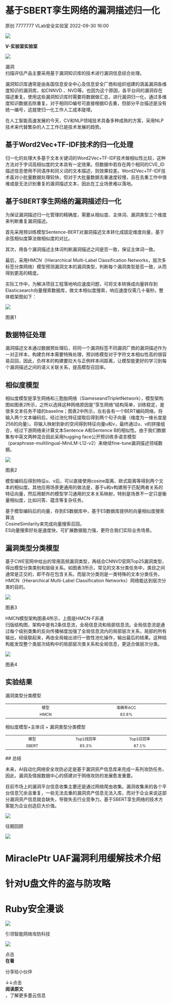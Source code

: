 #  基于SBERT孪生网络的漏洞描述归一化   
原创 7777777  VLab安全实验室   2022-09-30 16:00  
  
![](https://mmbiz.qpic.cn/sz_mmbiz_jpg/0NpbNYDUplSVAeJNFpOlXC5uBg86icOw5Hyd9IkZVo0JUSV5nPeVNVriaFQKWJ59ODSQiafWYYvZs3fadU0JPjQ0A/640?wx_fmt=jpeg&wxfrom=5&wx_lazy=1&wx_co=1 "")  
  
**V-实验室实验室**  
  
![](https://mmbiz.qpic.cn/mmbiz_gif/2TSketEedQ9mmk8nGa8zUv26iapUUPIczjUGSuap1ZqpQO56wnwGGmwkicPphswx7DG3CgAribFoibGw48d3VoQ17g/640?wx_fmt=gif&wxfrom=5&wx_lazy=1 "")  
  
  
漏洞  
扫描评估产品主要采用基于漏洞知识库的技术进行漏洞信息综合处理。  
  
漏洞知识库通常是由各国信息安全中心及信息安全厂商和组织组建的涵盖漏洞各维度知识的漏洞库，如CNNVD 、NVD等。也因为这个原因，各平台间的漏洞存在描述重复。使用这些漏洞知识库时需要将数据做汇总，进行漏洞归一化，通过多维度知识数据去除重复。对于相同ID编号可直接根据ID去重，但部分平台描述是没有统一编号，这就使归一化工作人工成本陡增。  
  
在人工智能高速发展的今天，CV和NLP领域技术具备多种成熟的方案，采用NLP技术来代替繁杂的人工工作已是技术发展的趋势。  
## 基于Word2Vec+TF-IDF技术的归一化处理  
  
归一化的处理大多基于文本关键词的Word2Vec+TF-IDF技术做相似性比较，这种方法对于字词高相似度的文本具有一定效果。但数据中若存在两个相同的CVE_ID描述信息使用不同语序和同义词的文本描述，则效果较差。Word2Vec+TF-IDF技术虽对小批量数据处理较快，但对于大批量数据去重速度较慢，且在去重工作中很难或是无法识别重复的漏洞描述文本，因此在工业场景难以落地。  
## 基于SBERT孪生网络的漏洞描述归一化  
  
为保证漏洞描述归一化管理的精确度，需要从相似度、主体词、漏洞类型三个维度来判断重复漏洞描述。  
  
首先采用预训练模型Sentence-BERT对漏洞描述文本转化成固定维度向量，基于余弦相似度算法做相似度的对比。  
  
其次，用各个漏洞描述主体词判断漏洞描述之间是否一致，保证主体词一致。  
  
最后，采用HMCN（Hierarchical Multi-Label Classification Networks，层次多标签分类网络）模型预测漏洞文本的漏洞类型，判断每个漏洞类型是否一致，从而得到更高的精度。  
  
实际工作中，为解决项目工程落地响应速度问题，可将文本转换成向量转存到Elasticsearch向量搜索数据库，做文本相似度搜索，响应速度仅需几十毫秒。整体框架图如下：  
  
![](https://mmbiz.qpic.cn/sz_mmbiz_png/0NpbNYDUplTeLZwnl2uib3pZIcGJ6sU7VLXIIxRiakKfMLmfUC0hX6ImwGyNEaGf7puT6qqwDBFcY42PmoLfGDgQ/640?wx_fmt=png "")  
  
图表1  
## 数据特征处理  
  
漏洞描述文本通过数据预处理后，将同一个漏洞标签不同漏洞厂商的漏洞描述作为一对正样本，构建负样本需要特殊处理，预训练模型对于字符文本相似性高的很容易召回，因此，负样本的构建要拉大与正例样本间距离，让模型能更好的学习到每个漏洞描述之间的语义关联关系，提高模型召回率。  
## 相似度模型  
  
相似度模型是孪生网络和三胞胎网络（SiameseandTripletNetwork），模型架构图如图表2所示，之所以选择这种网络原因是“孪生网络”结构简单，训练稳定，是很多文本任务不错的baseline；图表2中所示，左右各有一个BERT编码网络，将输入两个文本编码后，经过池化特征提取后得到两个句子向量（维度为一维长度是256的向量）。将输入映射到新的空间得到特征向量u和v，最终通过u、v的拼接组合，经过下游网络来计算文本Sentence A和Sentence B的相似性。由于我们数据集有中英文两种混合因此采用hugging face公开预训练多语言模型（paraphrase-multilingual-MiniLM-L12-v2）来继续fine-tune漏洞描述领域数据。  
  
![](https://mmbiz.qpic.cn/sz_mmbiz_png/0NpbNYDUplTeLZwnl2uib3pZIcGJ6sU7Vk3qsOrzOojJEUo04ZFFrsbIun4PHz4CNUjfcoHAgXIic2zXqZ34ibVCg/640?wx_fmt=png "")  
  
图表2  
  
模型编码后得到特征u、v后，可以直接使用cosine距离、欧式距离等得到两个文本的相似度。其他应用场景更通用的做法是，基于u和v构建用于匹配两者关系的特征向量，然后用额外的模型学习通用的文本关系映射，特别是场景不一定只是衡量相似度，比如问答、蕴含等复杂任务。  
  
基于模型编码后的向量，存到ES数据库中，基于ES数据库提供的向量相似度搜索算法  
CosineSimilarity来完成向量搜索召回。  
ES向量搜索好处是速度快，可扩展数据能力强，更符合我们实际业务场景。  
## 漏洞类型分类模型  
  
基于CWE官网中给出的常用高频漏洞类型，再结合CNNVD官网Top25漏洞类型，得出模型分类类别和层级关系。如图表3所示，常见的文本分类任务中，类目之间通常是正交的，即不存在包含关系。而层次分类则是一类特殊的文本分类任务，HMCN（Hierarchical Multi-Label Classification Networks）网络能达到层次分类的目的。  
  
![](https://mmbiz.qpic.cn/sz_mmbiz_png/0NpbNYDUplTeLZwnl2uib3pZIcGJ6sU7VnnzLRWVyrmR990d5nvzFPv0L83TppVlJBj8KOVznKyxOJJQdsHZftg/640?wx_fmt=png "")  
  
图表3  
  
HMCN模型架构图表4所示，上图是HMCN-F非递  
归版结构图，架构中是有2条信息流，全局信息流和局部信息流。全局信息流是通过每个级别类集的反向传播梯度加强了全局信息流内的局部层次关系，局部的所有输出，经级联起来，再由全局输出进行一致性池化操作，输出最后的结果。这种结构能发现整个类层次结构中的局部层次类关系和全局信息，更适合做层次分类。  
  
![](https://mmbiz.qpic.cn/sz_mmbiz_png/0NpbNYDUplTeLZwnl2uib3pZIcGJ6sU7VDqicajdYmxibnXJ8fvRoiciaUue9KFPLv8xX1Tmt3UC8DY1aahTNicYUlVw/640?wx_fmt=png "")  
  
图表4  
## 实验结果  
  
漏洞类型分类模型  
<table><tbody><tr><td width="268" valign="top" style="word-break: break-all;text-align: center;"><span style="font-size: 12px;">模型<br/></span></td><td width="268" valign="top" style="word-break: break-all;text-align: center;"><span style="text-align: center;font-size: 12px;">准确率ACC</span></td></tr><tr><td width="268" valign="top" style="word-break: break-all;text-align: center;"><span style="text-align: center;font-size: 12px;">HMCN</span></td><td width="268" valign="top" style="word-break: break-all;text-align: center;"><span style="text-align: center;font-size: 12px;">83.8%</span></td></tr></tbody></table>  
  
  
相似度模型+主体词 + 漏洞类型分类模型  
<table><tbody><tr><td width="171" valign="top" style="word-break: break-all;text-align: center;"><span style="font-size: 12px;">模型<br/></span></td><td width="171" valign="top" style="word-break: break-all;text-align: center;"><span style="font-size: 12px;">Top1找回率<br/></span></td><td width="171" valign="top" style="word-break: break-all;text-align: center;"><span style="font-size: 12px;">Top3召回率<br/></span></td></tr><tr><td width="171" valign="top" style="word-break: break-all;text-align: center;"><span style="font-size: 12px;">SBERT<br/></span></td><td width="171" valign="top" style="word-break: break-all;text-align: center;"><span style="font-size: 12px;">85.3%<br/></span></td><td width="171" valign="top" style="word-break: break-all;text-align: center;"><span style="font-size: 12px;">87.1%<br/></span></td></tr></tbody></table>  
## 总结  
  
未来，AI自动化网络安全攻防必定是基于漏洞资产信息库来完成一系列攻防任务，因此，漏洞及情报数据中心的搭建对于网络攻防的发展愈发重要。  
  
目前市场上的漏洞平台信息收集主要还是通过网络爬虫收集。漏洞收集来的各个平台信息冗余且重复，一些无法去重的漏洞资产信息无法入库，而对于企业来说这部分漏洞资产信息就会缺失，导致失去行业竞争力。基于SBERT孪生网络的技术方案能为企业创造巨大价值。  
  
  
![](https://mmbiz.qpic.cn/mmbiz_png/asLg7via5ibAkf1mRkpS4IuZibZE5eeC0t8nibIZBfZEekibOEZVWyf9jHzIVvT2sTzKS1OtZzSBErxJUZXD1AwAAWw/640?wx_fmt=png&wxfrom=5&wx_lazy=1&wx_co=1 "")  
  
往期回顾  
  
![](https://mmbiz.qpic.cn/mmbiz_png/icjDF5uGXY5ibE0P0Mtzns3KNb5hsCIKPfMIRultHDbmzgJcDaibI4wNKM6ZloyGRtRovyXtVdv3SuuVOcmA8gn8A/640?wx_fmt=png&wxfrom=5&wx_lazy=1&wx_co=1 "")  
  
# MiraclePtr UAF漏洞利用缓解技术介绍  
# 针对U盘文件的盗与防攻略  
# Ruby安全漫谈  
  
  
![](https://mmbiz.qpic.cn/mmbiz_png/7lCiaSMMkhia4WIkRNZHTwq8jJicy27jdbWa7ED26252RGmSPRE0rmHQsgZ6ZoichVyFNlvhLelZS09a194B9dyoAQ/640?wx_fmt=png&wxfrom=5&wx_lazy=1&wx_co=1 "")  
  
引领智能网络攻防科技  
  
![](https://mmbiz.qpic.cn/mmbiz_gif/CD1iaLIMEhibPv9rc3gdLj3g6fiaAcCZqIicylIMVKlbvd5ic5usJ2oia9cTgavs6BwQpEEYbfglc82kCJ0Qic3OHMEaw/640?wx_fmt=gif&wxfrom=5&wx_lazy=1 "")  
  
  
点击  
**在看**  
  
分享给小伙伴  
  
  
↓↓点击  
**阅读原文**  
，了解更多墨云信息  
